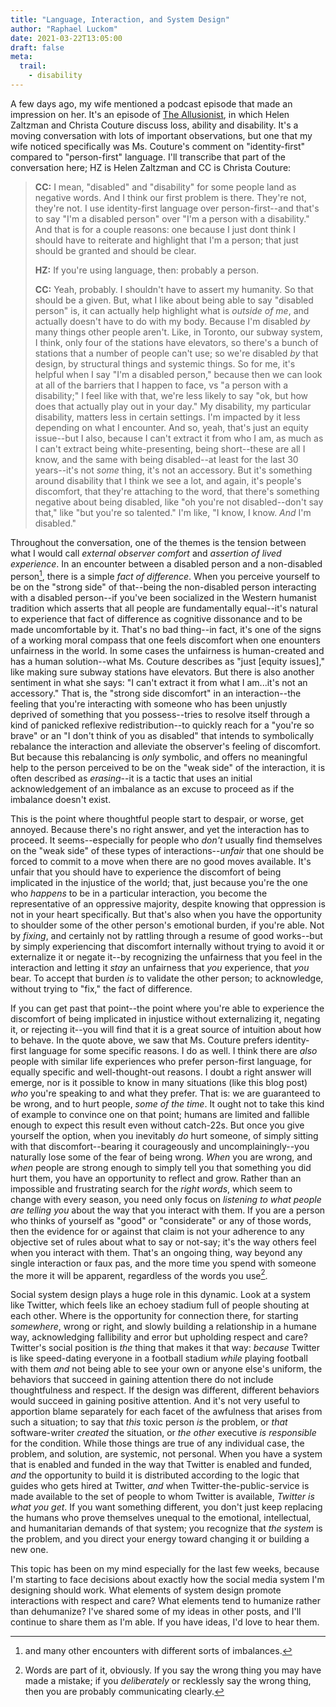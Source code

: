 ```yaml
---
title: "Language, Interaction, and System Design"
author: "Raphael Luckom"
date: 2021-03-22T13:05:00
draft: false
meta:
  trail:
    - disability
---
```

A few days ago, my wife mentioned a podcast episode that made an impression on her. It's an episode of
[The Allusionist](https://www.theallusionist.org/allusionist/additions-losses), in which Helen Zaltzman
and Christa Couture discuss loss, ability and disability. It's a moving conversation
with lots of important observations, but one that my wife noticed specifically was Ms. Couture's comment on
"identity-first" compared to "person-first" language. I'll transcribe that part of the conversation here;
HZ is Helen Zaltzman and CC is Christa Couture:

> __CC:__ I mean, "disabled" and "disability" for some people land as negative words. And I think our first problem is there.
> They're not, they're not. I use identity-first language over person-first--and that's to say "I'm a disabled person" over
> "I'm a person with a disability." And that is for a couple reasons: one because I just dont think I should have to reiterate
> and highlight that I'm a person; that just should be granted and should be clear.
> 
> __HZ:__ If you're using language, then: probably a person.
> 
> __CC:__ Yeah, probably. I shouldn't have to assert my humanity. So that should be a given. But, what I like about being able to say "disabled person"
> is, it can actually help highlight what is _outside of me_, and actually doesn't have to do with my body. Because I'm disabled _by_
> many things other people aren't. Like, in Toronto, our subway system, I think, only four of the stations have elevators, so there's a bunch of
> stations that a number of people can't use; so we're disabled _by_ that design, by structural things and systemic things. So for me,
> it's helpful when I say "I'm a disabled person," because then we can look at all of the barriers that I happen to face, vs "a person with
> a disability;" I feel like with that, we're less likely to say "ok, but how does that actually play out in your day." My disability, my 
> particular disability, matters less in certain settings. I'm impacted by it less depending on what I encounter. And so, yeah, that's just
> an equity issue--but I also, because I can't extract it from who I am, as much as I can't extract being white-presenting, being short--these
> are all I know, and the same with being disabled--at least for the last 30 years--it's not _some_ thing, it's not an accessory. But it's something
> around disability that I think we see a lot, and again, it's people's discomfort, that they're attaching to the word, that there's something
> negative about being disabled, like "oh you're not disabled--don't say that," like "but you're so talented." I'm like, "I know, I know. _And_ I'm
> disabled."

Throughout the conversation, one of the themes is the tension between what I would call _external observer comfort_ and 
_assertion of lived experience_. In an encounter between a disabled person and a non-disabled person[^1], there is a simple
_fact of difference_. When you perceive yourself to be on the "strong side" of that--being the non-disabled person interacting
with a disabled person--if you've been socialized in the Western humanist tradition which asserts that all people are fundamentally
equal--it's natural to experience that fact of difference as cognitive dissonance and to be made uncomfortable by it. That's
no bad thing--in fact, it's one of the signs of a working moral compass that one feels discomfort when one enounters unfairness
in the world. In some cases the unfairness is human-created and has a human solution--what Ms. Couture describes as "just
[equity issues]," like making sure subway stations have elevators. But there is also another sentiment in what she says: "I can't
extract it from what I am...it's not an accessory." That is, the "strong side discomfort" in an interaction--the feeling that you're
interacting with someone who has been unjustly deprived of something that you possess--tries to resolve itself through a kind of
panicked reflexive redistribution--to quickly reach for a "you're so brave" or an "I don't think of you as disabled" that intends
to symbolically rebalance the interaction and alleviate the observer's feeling of discomfort. But because this rebalancing is _only_
symbolic, and offers no meaningful help to the person perceived to be on the "weak side" of the interaction, it is often described as
_erasing_--it is a tactic that uses an initial acknowledgement of an imbalance as an excuse to proceed as if the imbalance doesn't exist.

This is the point where thoughtful people start to despair, or worse, get annoyed. Because there's no right answer, and yet the interaction
has to proceed. It seems--especially for people who _don't_ usually find themselves on the "weak side" of these types of interactions--_unfair_
that one should be forced to commit to a move when there are no good moves available. It's unfair that you should have to experience the
discomfort of being implicated in the injustice of the world; that, just because you're the one who _happens_ to be in a particular interaction,
you become the representative of an oppressive majority, despite knowing that oppression is not in your heart specifically. But that's also
when you have the opportunity to shoulder some of the other person's emotional burden, if you're able. Not by _fixing_, and certainly not by rattling through
a resume of good works--but by simply experiencing that discomfort internally without trying to avoid it or externalize it or negate it--by
recognizing the unfairness that you feel in the interaction and letting it _stay_ an unfairness that _you_ experience, that _you_ bear.
To accept that burden _is_ to validate the other person; to acknowledge, without trying to "fix," the fact of difference.

If you can get past that point--the point where you're able to experience the discomfort of being implicated in injustice without
externalizing it, negating it, or rejecting it--you will find that it is a great source of intuition about how to behave. In the
quote above, we saw that Ms. Couture prefers identity-first language for some specific reasons. I do as well. I think there are
_also_ people with similar life experiences who prefer person-first language, for equally specific and well-thought-out reasons.
I doubt a right answer will emerge, nor is it possible to know in many situations (like this blog post)  _who_  you're speaking to
and what they prefer. That is: we are guaranteed to be wrong, and to hurt people, _some of the time_. It ought not to take this kind of example
to convince one on that point; humans are limited and fallible enough to expect this result even without catch-22s. But once you give yourself
the option, when you inevitably _do_ hurt someone, of simply sitting with that discomfort--bearing it courageously and uncomplainingly--you
naturally lose some of the fear of being wrong. _When_ you are wrong, and _when_ people are strong enough to simply tell you that something you
did hurt them, you have an opportunity to reflect and grow. Rather than an impossible and frustrating search for the _right words_, which seem
to change with every season, you need only focus on _listening to what people are telling you_ about the way that you interact with them.
If you are a person who thinks of yourself as "good" or "considerate" or any of those words, then the evidence for or against that claim
is not your adherence to any objective set of rules about what to say or not-say; it's the way others feel when you interact with them.
That's an ongoing thing, way beyond any single interaction or faux pas, and the more time you spend with someone the more it will be apparent,
regardless of the words you use[^2]. 

Social system design plays a huge role in this dynamic. Look at a system like Twitter, which feels like an echoey stadium full of people
shouting at each other. Where is the opportunity for connection there, for starting _somewhere_, wrong or right, and slowly building a relationship
in a humane way, acknowledging fallibility and error but upholding respect and care? Twitter's social position is _the_ thing that makes it that way:
_because_ Twitter is like speed-dating everyone in a football stadium _while_ playing football with them _and_ not being able to see your own or anyone else's
uniform, the behaviors that succeed in gaining attention there do not include thoughtfulness and respect. If the design was different, different
behaviors would succeed in gaining positive attention. And it's not very useful to apportion blame separately for each facet of the awfulness that
arises from such a situation; to say that _this_ toxic person _is_ the problem, or _that_ software-writer _created_ the situation, or _the other_ executive
_is responsible_ for the condition. While those things are true of any individual case, the problem, and solution, are systemic, not personal. When you
have a system that is enabled and funded in the way that Twitter is enabled and funded, _and_ the opportunity to build it is distributed according to the
logic that guides who gets hired at Twitter, _and_ when Twitter-the-public-service is made available to the set of people to whom Twitter is available,
_Twitter is what you get_. If you want something different, you don't just keep replacing the humans who prove themselves unequal to the emotional,
intellectual, and humanitarian demands of that system; you recognize that _the system_ is the problem, and you direct your energy toward changing
it or building a new one.

This topic has been on my mind especially for the last few weeks, because I'm starting to face decisions about exactly how
the social media system I'm designing should work. What elements of system design promote interactions with respect and care? What elements tend to
humanize rather than dehumanize? I've shared some of my ideas in other posts, and I'll continue to share them as I'm able. If you have ideas, I'd love
to hear them.

[^1]: and many other encounters with different sorts of imbalances.

[^2]: Words are part of it, obviously. If you say the wrong thing you may have made a mistake; if you _deliberately_ or recklessly say the
wrong thing, then you are probably communicating clearly.
